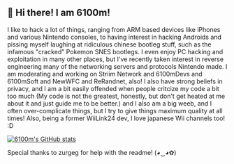 ## 👋 Hi there! I am 6100m!

I like to hack a lot of things, ranging from ARM based devices like iPhones and various Nintendo consoles, to having interest in hacking Androids and pissing myself laughing at ridiculous chinese bootleg stuff, such as the infamous "cracked" Pokemon SNES bootlegs. I even enjoy PC hacking and exploitation in many other places, but I've recently taken interest in reverse engineering many of the networking servers and protocols Nintendo made. I am moderating and working on Striim Network and 6100mDevs and 6100mSoft and NewWFC and ReRandnet, also! I also have strong beliefs in privacy, and I am a bit easily offended when people critcize my code a bit too much (My code is not the greatest, honestly, but don't get heated at me about it and just guide me to be better.) and I also am a big weeb, and I often over-complicate things, but I try to give things maximum quality at all times!
Also, being a former WiiLink24 dev, I love japanese Wii channels too! :D

[![6100m's GitHub stats](https://github-readme-stats.vercel.app/api?username=6100m)](https://github.com/anuraghazra/github-readme-stats)

Special thanks to zurgeg for help with the readme! (◕‿◕✿)
